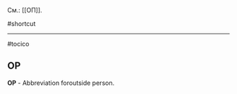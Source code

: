 См.: [[ОП]].

#shortcut




<hr/>

#tocico

## OP

<b>OP</b> -  Abbreviation foroutside person.  


